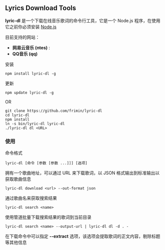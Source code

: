 ## Lyrics Download Tools

**lyric-dl** 是一个下载在线音乐歌词的命令行工具，它是一个 Node.js 程序，在使用它之前你必须安装 [Node.js](https://nodejs.org/en/)

目前支持的网站：

* **网易云音乐 (ntes)** :
* **QQ音乐 (qq)**

安装

	npm install lyric-dl -g

更新

	npm update lyric-dl -g

OR

	git clone https://github.com/frimin/lyric-dl
	cd lyric-dl
	npm install
	ln -s bin/lyric-dl lyric-dl
	./lyric-dl dl <URL>

### 使用

命令格式

	lyric-dl [命令 [参数 [参数 ...]]] [选项]

拥有一个歌曲地址，可以通过 URL 来下载歌词，以 JSON 格式输出到标准输出以获取歌曲信息

	lyric-dl download <url> --out-format json

通过歌曲名来获取搜索结果

	lyric-dl search <name>

使用管道批量下载搜索结果的歌词到当前目录

	lyric-dl search <name> --output-url | lyric-dl dl -d . -
	
在下载命令中可以指定 **--extract** 选项，该选项会提取歌词的正文内容，剔除标题等其他信息